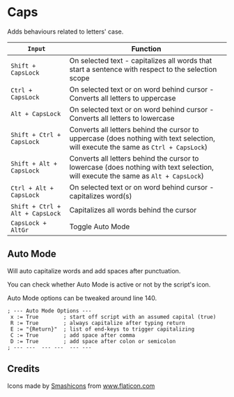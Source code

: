 # Caps

Adds behaviours related to letters' case.


| `Input` | Function |
|-|-|
| `Shift + CapsLock` | On selected text - capitalizes all words that start a sentence with respect to the selection scope|
| `Ctrl + CapsLock` | On selected text or on word behind cursor - Converts all letters to uppercase|
| `Alt + CapsLock` | On selected text or on word behind cursor - Converts all letters to lowercase|
| `Shift + Ctrl + CapsLock` | Converts all letters behind the cursor to uppercase (does nothing with text selection, will execute the same as `Ctrl + CapsLock`)|
| `Shift + Alt + CapsLock` | Converts all letters behind the cursor to lowercase (does nothing with text selection, will execute the same as `Alt + CapsLock`)|
| `Ctrl + Alt + CapsLock` | On selected text or on word behind cursor - capitalizes word(s) |
| `Shift + Ctrl + Alt + CapsLock` | Capitalizes all words behind the cursor |
| `CapsLock + AltGr` | Toggle Auto Mode |



## Auto Mode

Will auto capitalize words and add spaces after punctuation.

You can check whether Auto Mode is active or not by the script's icon.

Auto Mode options can be tweaked around line 140.

```
; --- Auto Mode Options ---
 x := True        ; start off script with an assumed capital (true)
 R := True        ; always capitalize after typing return
 E := "{Return}"  ; list of end-keys to trigger capitalizing
 C := True        ; add space after comma
 D := True        ; add space after colon or semicolon
; --- ---  --- ---  --- ---
```

## Credits

Icons made by <a href="https://www.flaticon.com/authors/smashicons" title="Smashicons">Smashicons</a> from <a href="https://www.flaticon.com/" title="Flaticon">www.flaticon.com</a>